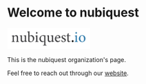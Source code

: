 # Welcome to nubiquest
<img src="logo.png" style="max-height:48px" />

This is the nubiquest organization's page.

Feel free to reach out through our [website](https://nubiquest.io).
